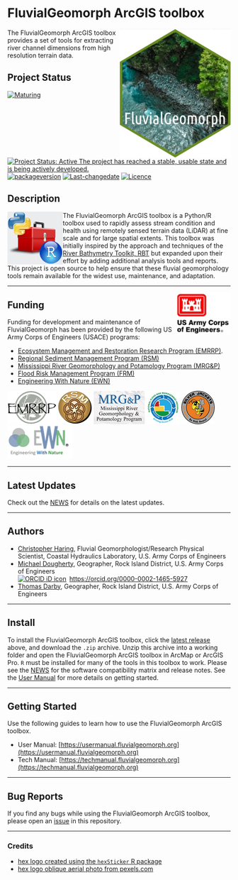 # FluvialGeomorph ArcGIS toolbox
<img src="images/FG-hex.png" width=250 align="right" />
The FluvialGeomorph ArcGIS toolbox provides a set of tools for extracting river channel dimensions from high resolution terrain data.  

## Project Status
[![Maturing](https://img.shields.io/badge/lifecycle-maturing-blue.svg)](https://www.tidyverse.org/lifecycle)
[![Project Status: Active The project has reached a stable, usable state and is being actively developed.](https://www.repostatus.org/badges/latest/active.svg)](https://www.repostatus.org/#active)
[![packageversion](https://img.shields.io/badge/Package%20version-0.1.8-orange.svg?style=flat-square)](commits/master)
[![Last-changedate](https://img.shields.io/badge/last%20change-2023--08--24-yellowgreen.svg)](/commits/master)
[![Licence](https://img.shields.io/badge/licence-CC0-blue.svg)](http://choosealicense.com/licenses/cc0-1.0/)

## Description

<img src="images/python_r_toolbox.png" width=125 align="left"  />

The FluvialGeomorph ArcGIS toolbox is a Python/R toolbox used to rapidly assess stream condition and health using remotely sensed terrain data (LiDAR) at fine scale and for large spatial extents. This toolbox was initially inspired by the approach and techniques of the [River Bathymetry Toolkit, RBT](https://essa.com/explore-essa/tools/river-bathymetry-toolkit-rbt/#1512261459195-77c49866-a2eb) but expanded upon their effort by adding additional analysis tools and reports. This project is open source to help ensure that these fluvial geomorphology tools remain available for the widest use, maintenance, and adaptation. 

***  

<img src="images/USACE_200.png" width=125 align="right" />

## Funding
Funding for development and maintenance of FluvialGeomorph has been provided by the following US Army Corps of Engineers (USACE) programs:

* [Ecosystem Management and Restoration Research Program (EMRRP)](https://emrrp.el.erdc.dren.mil).
* [Regional Sediment Management Program (RSM)](https://rsm.usace.army.mil/)
* [Mississippi River Geomorphology and Potamology Program (MRG&P)](https://www.mvd.usace.army.mil/Missions/Mississippi-River-Science-Technology/MS-River-Geomorphology-Potamology/)
* [Flood Risk Management Program (FRM)](https://www.iwr.usace.army.mil/Missions/Flood-Risk-Management/Flood-Risk-Management-Program/)
* [Engineering With Nature (EWN)](https://ewn.el.erdc.dren.mil/)


![](images/EMRRP_logo_75.png)
![](images/RSM_75.png)
![](images/MRG&P_75.png)
![](images/FRMP_75.png)
![](images/SilverJackets_75.png)
![](images/EWN_75.png)

***  

## Latest Updates   
Check out the [NEWS](NEWS.md) for details on the latest updates.  

***  

## Authors  
* [Christopher Haring](mailto:Christopher.P.Haring@usace.army.mil), Fluvial Geomorphologist/Research Physical Scientist, Coastal Hydraulics Laboratory, U.S. Army Corps of Engineers
* [Michael Dougherty](mailto:Michael.P.Dougherty@usace.army.mil), Geographer, Rock Island District, U.S. Army Corps of Engineers <div itemscope itemtype="https://schema.org/Person"><a itemprop="sameAs" content="https://orcid.org/0000-0002-1465-5927" href="https://orcid.org/0000-0002-1465-5927" target="orcid.widget" rel="me noopener noreferrer" style="vertical-align:top;"><img src="https://orcid.org/sites/default/files/images/orcid_16x16.png" style="width:1em;margin-right:.5em;" alt="ORCID iD icon">https://orcid.org/0000-0002-1465-5927</a></div>
* [Thomas Darby](mailto:Thomas.A.Darby@usace.army.mil), Geographer, Rock Island District, U.S. Army Corps of Engineers 
***  

## Install
To install the FluvialGeomorph ArcGIS toolbox, click the [latest release](https://github.com/FluvialGeomorph/FluvialGeomorph-toolbox/releases/latest) above, and download the `.zip` archive. Unzip this archive into a working folder and open the FluvialGeomorph ArcGIS toolbox in ArcMap or ArcGIS Pro. `R` must be installed for many of the tools in this toolbox to work. Please see the [NEWS](NEWS.md) for the software compatibility matrix and release notes. See the [User Manual](https://usermanual.fluvialgeomorph.org) for more details on getting started. 

***  

## Getting Started
Use the following guides to learn how to use the FluvialGeomorph ArcGIS toolbox. 

* User Manual: [https://usermanual.fluvialgeomorph.org](https://usermanual.fluvialgeomorph.org)
* Tech Manual: [https://techmanual.fluvialgeomorph.org](https://techmanual.fluvialgeomorph.org)

***  

## Bug Reports
If you find any bugs while using the FluvialGeomorph ArcGIS toolbox, please open an [issue](https://github.com/FluvialGeomorph/FluvialGeomorph/issues) in this repository. 

***  

### Credits
* [hex logo created using the `hexSticker` R package](https://github.com/GuangchuangYu/hexSticker)
* [hex logo oblique aerial photo from pexels.com](https://www.pexels.com/@donaldtong94)


